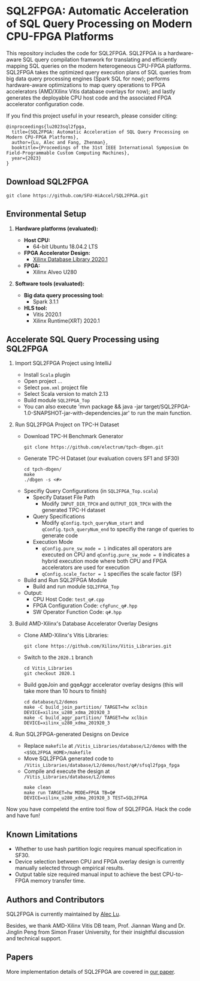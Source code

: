 # SQL2FPGA: Automatic Acceleration of SQL Query Processing on Modern CPU-FPGA Platforms

This repository includes the code for SQL2FPGA. SQL2FPGA is a hardware-aware SQL query compilation framwork for translating and efficiently mapping SQL queries on the modern heterogeneous CPU-FPGA platforms. SQL2FPGA takes the optimized query execution plans of SQL queries from big data query processing engines (Spark SQL for now); performs hardware-aware optimizations to map query operations to FPGA accelerators (AMD/Xilinx Vitis database overlays for now); and lastly generates the deployable CPU host code and the associated FPGA accelerator configuration code. 

If you find this project useful in your research, please consider citing:

    @inproceedings{lu2023sql2fpga,
      title={SQL2FPGA: Automatic Acceleration of SQL Query Processing on Modern CPU-FPGA Platforms},
      author={Lu, Alec and Fang, Zhenman},
      booktitle={Proceedings of the 31st IEEE International Symposium On Field-Programmable Custom Computing Machines},
      year={2023}
    }

## Download SQL2FPGA
```
git clone https://github.com/SFU-HiAccel/SQL2FPGA.git
```

## Environmental Setup
1. **Hardware platforms (evaluated):**
    * **Host CPU:**
      * 64-bit Ubuntu 18.04.2 LTS
    * **FPGA Accelerator Design:**
      * [Xilinx Database Library 2020.1](https://github.com/Xilinx/Vitis_Libraries/tree/2020.1/database)
    * **FPGA:**
      * Xilinx Alveo U280

2. **Software tools (evaluated):**
    * **Big data query processing tool:**
      * Spark 3.1.1
    * **HLS tool:**
      * Vitis 2020.1
      * Xilinx Runtime(XRT) 2020.1

## Accelerate SQL Query Processing using SQL2FPGA
1. Import SQL2FPGA Project using IntelliJ
    * Install `Scala` plugin
    * Open project ...
    * Select `pom.xml` project file
    * Select Scala version to match 2.13
    * Build module `SQL2FPGA_Top`
    * You can also execute 'mvn package && java -jar target/SQL2FPGA-1.0-SNAPSHOT-jar-with-dependencies.jar' to run the main function.

2. Run SQL2FPGA Project on TPC-H Dataset
    * Download TPC-H Benchmark Generator
        ```
        git clone https://github.com/electrum/tpch-dbgen.git
        ```
    * Generate TPC-H Dataset (our evaluation covers SF1 and SF30)
        ```
        cd tpch-dbgen/
        make
        ./dbgen -s <#> 
        ```
    * Specifiy Query Configurations (in `SQL2FPGA_Top.scala`)
        * Specify Dataset File Path
            * Modify `INPUT_DIR_TPCH` and `OUTPUT_DIR_TPCH` with the generated TPC-H dataset
        * Query Specifications
            * Modify `qConfig.tpch_queryNum_start` and `qConfig.tpch_queryNum_end` to specifiy the range of queries to generate code
        * Execution Mode
            * `qConfig.pure_sw_mode = 1` indicates all operators are executed on CPU and `qConfig.pure_sw_mode = 0` indicates a hybrid execution mode where both CPU and FPGA accelerators are used for execution 
            * `qConfig.scale_factor = 1` specifies the scale factor (SF)
    * Build and Run SQL2FPGA Module
       * Build and run module `SQL2FPGA_Top`
    * Output:
       * CPU Host Code: `test_q#.cpp` 
       * FPGA Configuration Code: `cfgFunc_q#.hpp`
       * SW Operator Function Code: `q#.hpp`

3. Build AMD-Xilinx's Database Accelerator Overlay Designs
    * Clone AMD-Xilinx's Vitis Libraries: 
        ```
        git clone https://github.com/Xilinx/Vitis_Libraries.git
        ```
    * Switch to the `2020.1` branch
        ```
        cd Vitis_Libraries
        git checkout 2020.1
        ```
    * Build gqeJoin and gqeAggr accelerator overlay designs (this will take more than 10 hours to finish)
        ```
        cd database/L2/demos
        make -C build_join_partition/ TARGET=hw xclbin DEVICE=xilinx_u280_xdma_201920_3
        make -C build_aggr_partition/ TARGET=hw xclbin DEVICE=xilinx_u280_xdma_201920_3
        ```
        
4. Run SQL2FPGA-generated Designs on Device
    * Replace `makefile` at `/Vitis_Libraries/database/L2/demos` with the  `<$SQL2FPGA_HOME>/makefile`
    * Move SQL2FPGA generated code to `/Vitis_Libraries/database/L2/demos/host/q#/sfsql2fpga_fpga`
    * Compile and execute the design at `/Vitis_Libraries/database/L2/demos`
        ```
        make clean
        make run TARGET=hw MODE=FPGA TB=Q# DEVICE=xilinx_u280_xdma_201920_3 TEST=SQL2FPGA
        ```

Now you have compeletd the entire tool flow of SQL2FPGA. Hack the code and have fun!

## Known Limitations
* Whether to use hash partition logic requires manual specification in SF30.
* Device selection between CPU and FPGA overlay design is currently manually selected through empirical results.
* Output table size required manual input to achieve the best CPU-to-FPGA memory transfer time.

## Authors and Contributors
SQL2FPGA is currently maintained by [Alec Lu](http://www.sfu.ca/~fla30/).

Besides, we thank AMD-Xilinx Vitis DB team, Prof. Jiannan Wang and Dr. Jinglin Peng from Simon Fraser University, for their insightful discussion and technical support.

## Papers
More implementation details of SQL2FPGA are covered in [our paper](http://www.sfu.ca/~fla30/papers/C9_FCCM_2023_SQL2FPGA.pdf).
